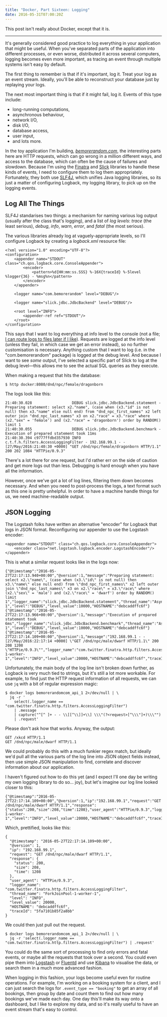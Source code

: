 ```yaml
---
title: "Docker, Part Sixteen: Logging"
date: 2016-05-31T07:00:20Z
---
```


This post isn't really about Docker, except that it is.

---

It's generally considered good practice to log everything in your application that might be useful. When you've separated parts of the application into different processes, or even worse, distributed it across several computers, logging becomes even more important, as tracing an event through multiple systems isn't easy by default.

The first thing to remember is that if it's important, log it. Treat your log as an event stream. Ideally, you'll be able to reconstruct your database just by replaying your logs.

<!--more-->

The next most important thing is that if it might fail, log it. Events of this type include:

  * long-running computations,
  * asynchronous behaviour,
  * network I/O,
  * disk I/O,
  * database access,
  * user input,
  * and lots more.

In the toy application I'm building, [*bemorerandom.com*][bemorerandom.com], the interesting parts here are HTTP requests, which can go wrong in a million different ways, and access to the database, which can often be the cause of failures and slowdown. Because I'm using the [Finatra][] and [Slick][] libraries to handle these kinds of events, I need to configure them to log them appropriately. Fortunately, they both use [SLF4J][], which unifies Java logging libraries, so its just a matter of configuring Logback, my logging library, to pick up on the logging events.

[bemorerandom.com]: https://github.com/SamirTalwar/bemorerandom.com

[Finatra]: https://twitter.github.io/finatra/
[Logback]: http://logback.qos.ch/
[SLF4J]: http://www.slf4j.org/
[Slick]: http://slick.lightbend.com/

## Log All The Things

SLF4J standarises two things: a mechanism for naming various log output (usually after the class that's logging), and a list of *log levels*: *trace* (the least serious), *debug*, *info*, *warn*, *error*, and *fatal* (the most serious).

The various libraries already log at vaguely-appropriate levels, so I'll configure Logback by creating a *logback.xml* resource file:

    <?xml version="1.0" encoding="UTF-8"?>
    <configuration>
        <appender name="STDOUT" class="ch.qos.logback.core.ConsoleAppender">
            <encoder>
                <pattern>%d{HH:mm:ss.SSS} %-16X{traceId} %-5level %logger{36} - %msg%n</pattern>
            </encoder>
        </appender>

        <logger name="com.bemorerandom" level="DEBUG"/>

        <logger name="slick.jdbc.JdbcBackend" level="DEBUG"/>

        <root level="INFO">
            <appender-ref ref="STDOUT"/>
        </root>
    </configuration>

This says that I want to log everything at info level to the console (not a file; [I can route logs to files later if I like][Docker, Part Thirteen: The Twelve-Factor App]). Requests are logged at the info level (unless they fail, in which case we get an error instead), so no further customisation is necessary. Anything custom that I want to log (i.e. in the "com.bemorerandom" package) is logged at the debug level. And because I want to see *some* output, I've selected a specific part of Slick to log at the debug level—this allows me to see the actual SQL queries as they execute.

[Docker, Part Thirteen: The Twelve-Factor App]: http://monospacedmonologues.com/post/141886562802/docker-part-thirteen-the-twelve-factor-app

When making a request that hits the database:

    $ http docker:8080/dnd/npc/female/dragonborn

The logs look like this:

    21:40:30.028                  DEBUG slick.jdbc.JdbcBackend.statement - Preparing statement: select x2."name", (case when (x3."id" is not null) then x3."name" else null end) from "dnd_npc_first_names" x2 left outer join "dnd_npc_last_names" x3 on x2."race" = x3."race" where (x2."sex" = 'female') and (x2."race" = 'dragonborn') order by RANDOM() limit 1
    21:40:30.055                  DEBUG slick.jdbc.JdbcBackend.benchmark - Execution of prepared statement took 11ms
    21:40:30.394 c9777ffdbd357930 INFO  c.t.f.h.filters.AccessLoggingFilter - 192.168.99.1 - - [27/May/2016:21:40:30 +0000] "GET /dnd/npc/female/dragonborn HTTP/1.1" 200 202 1084 "HTTPie/0.9.3"

There's a lot there for one request, but I'd rather err on the side of caution and get more logs out than less. Debugging is hard enough when you have all the information.

However, once we've got a lot of log lines, filtering them down becomes necessary. And when you need to post-process the logs, a text format such as this one is pretty unhelpful. In order to have a machine handle things for us, we need machine-readable output.

## JSON Logging

The Logstash folks have written an alternative "encoder" for Logback that logs in JSON format. Reconfiguring our appender to use the Logstash encoder:

    <appender name="STDOUT" class="ch.qos.logback.core.ConsoleAppender">
        <encoder class="net.logstash.logback.encoder.LogstashEncoder"/>
    </appender>

This is what a similar request looks like in the logs now:

    {"@timestamp":"2016-05-27T22:17:13.940+00:00","@version":1,"message":"Preparing statement: select x2.\"name\", (case when (x3.\"id\" is not null) then x3.\"name\" else null end) from \"dnd_npc_first_names\" x2 left outer join \"dnd_npc_last_names\" x3 on x2.\"race\" = x3.\"race\" where (x2.\"sex\" = 'male') and (x2.\"race\" = 'dwarf') order by RANDOM() limit 1","logger_name":"slick.jdbc.JdbcBackend.statement","thread_name":"AsyncExecutor.default-1","level":"DEBUG","level_value":10000,"HOSTNAME":"debcaddffc6f"}
    {"@timestamp":"2016-05-27T22:17:13.966+00:00","@version":1,"message":"Execution of prepared statement took 6ms","logger_name":"slick.jdbc.JdbcBackend.benchmark","thread_name":"AsyncExecutor.default-1","level":"DEBUG","level_value":10000,"HOSTNAME":"debcaddffc6f"}
    {"@timestamp":"2016-05-27T22:17:14.109+00:00","@version":1,"message":"192.168.99.1 - - [27/May/2016:22:17:14 +0000] \"GET /dnd/npc/male/dwarf HTTP/1.1\" 200 208 1208 \"HTTPie/0.9.3\"","logger_name":"com.twitter.finatra.http.filters.AccessLoggingFilter","thread_name":"ForkJoinPool-1-worker-1","level":"INFO","level_value":20000,"HOSTNAME":"debcaddffc6f","traceId":"5fa7101b85f2a8bb"}

Unfortunately, the main body of the log line isn't broken down further, as Logback is very much tied to strings, but it's still a lot more workable. For example, to find just the HTTP request information of all requests, we can use `jq` with a bit of regular expression magic:

    $ docker logs bemorerandomcom_api_1 2>/dev/null | \
      jq -r '
        select(.logger_name == "com.twitter.finatra.http.filters.AccessLoggingFilter")
        | .message
        | capture("^[^ ]+ - - \\[[^\\]]+\\] \\\"(?<request>[^\\\"]+)\\\"")
        | .request'

Please don't ask how that works. Anyway, the output:

    GET /xkcd HTTP/1.1
    GET /dnd/npc/male/dwarf HTTP/1.1

We could probably do this with a much funkier regex match, but ideally we'd pull all the various parts of the log line into JSON object fields instead, then use simple JSON manipulation to find, correlate and discover information about our application.

I haven't figured out how to do this yet (and I expect I'll one day be writing my own logging library to do so… joy), but let's imagine our log line looked closer to this:

    {"@timestamp":"2016-05-27T22:17:14.109+00:00","@version":1,"ip":"192.168.99.1","request":"GET /dnd/npc/male/dwarf HTTP/1.1","response":{"status":200,"size":208,"time":1208},"user_agent":"HTTPie/0.9.3","logger_name":"com.twitter.finatra.http.filters.AccessLoggingFilter","thread_name":"ForkJoinPool-1-worker-1","level":"INFO","level_value":20000,"HOSTNAME":"debcaddffc6f","traceId":"5fa7101b85f2a8bb"}

Which, prettified, looks like this:

    {
      "@timestamp": "2016-05-27T22:17:14.109+00:00",
      "@version": 1,
      "ip": "192.168.99.1",
      "request": "GET /dnd/npc/male/dwarf HTTP/1.1",
      "response": {
        "status": 200,
        "size": 208,
        "time": 1208
      },
      "user_agent": "HTTPie/0.9.3",
      "logger_name": "com.twitter.finatra.http.filters.AccessLoggingFilter",
      "thread_name": "ForkJoinPool-1-worker-1",
      "level": "INFO",
      "level_value": 20000,
      "HOSTNAME": "debcaddffc6f",
      "traceId": "5fa7101b85f2a8bb"
    }

We could then just pull out the request.

    $ docker logs bemorerandomcom_api_1 2>/dev/null | \
      jq -r 'select(.logger_name == "com.twitter.finatra.http.filters.AccessLoggingFilter") | .request'

You could do the same sort of processing to find only errors and fatal events, or maybe all the requests that took over a second. You could even pipe them into [Logstash][] or [Fluentd][] and use [Kibana][] to visualise the data, or search them in a much more advanced fashion.

[Fluentd]: http://www.fluentd.org/
[Kibana]: https://www.elastic.co/products/kibana
[Logstash]: https://www.elastic.co/products/logstash

When logging in this fashion, your logs become useful even for routine operations. For example, I'm working on a booking system for a client, and I can just search the logs for `.event_type == "booking"` to get an array of all bookings, then group by date and count them to find out how many bookings we've made each day. One day this'll make its way onto a dashboard, but I like to explore my data, and so it's really useful to have an event stream that's easy to control.
